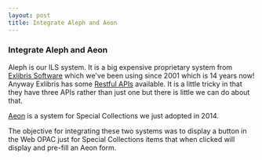 ```yaml
---
layout: post
title: Integrate Aleph and Aeon
---
```


### Integrate Aleph and Aeon

Aleph is our ILS system.  It is a big expensive proprietary system from [Exlibris Software](http://www.exlibrisgroup.com) which we've been using since 2001 which is 14 years now!  Anyway Exlibris has some [Restful APIs](https://developers.exlibrisgroup.com/aleph) available.  It is a little tricky in that they have three APIs rather than just one but there is little we can do about that.  

[Aeon](http://www.atlas-sys.com/aeon/) is a system for Special Collections we just adopted in 2014.

The objective for integrating these two systems was to display a button in the Web OPAC just for Special Collections items that when clicked will display and pre-fill an Aeon form. 

